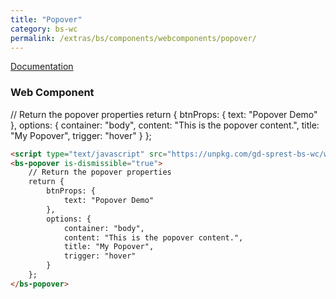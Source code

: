 ```yaml
---
title: "Popover"
category: bs-wc
permalink: /extras/bs/components/webcomponents/popover/
---
```

[Documentation](https://getbootstrap.com/docs/4.4/components/popovers)

### Web Component

<script type="text/javascript" src="https://unpkg.com/gd-sprest-bs-wc/dist/gd-sprest-bs.js"></script>
<bs-popover is-dismissible="true">
    // Return the popover properties
    return {
        btnProps: {
            text: "Popover Demo"
        },
        options: {
            container: "body",
            content: "This is the popover content.",
            title: "My Popover",
            trigger: "hover"
        }
    };
</bs-popover>

```html
<script type="text/javascript" src="https://unpkg.com/gd-sprest-bs-wc/wc/dist/gd-sprest-bs.js"></script>
<bs-popover is-dismissible="true">
    // Return the popover properties
    return {
        btnProps: {
            text: "Popover Demo"
        },
        options: {
            container: "body",
            content: "This is the popover content.",
            title: "My Popover",
            trigger: "hover"
        }
    };
</bs-popover>
```